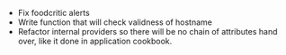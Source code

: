 * Fix foodcritic alerts
* Write function that will check validness of hostname
* Refactor internal providers so there will be no chain of attributes hand over, like it done in application cookbook.
